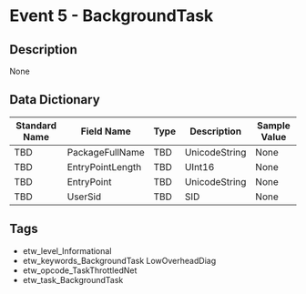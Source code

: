 # Event 5 - BackgroundTask

## Description
None

## Data Dictionary
|Standard Name|Field Name|Type|Description|Sample Value|
|---|---|---|---|---|
|TBD|PackageFullName|TBD|UnicodeString|None|None|
|TBD|EntryPointLength|TBD|UInt16|None|None|
|TBD|EntryPoint|TBD|UnicodeString|None|None|
|TBD|UserSid|TBD|SID|None|None|

## Tags
* etw_level_Informational
* etw_keywords_BackgroundTask LowOverheadDiag
* etw_opcode_TaskThrottledNet
* etw_task_BackgroundTask